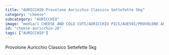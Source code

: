 ```yaml
---
title: "AURICCHIO Provolone Auricchio Classico Settefette 5kg"
category: "cheese"
subcategory: "AURICCHIO"
image: "media/1 CHEESE AND COLD CUTS/AURICCHIO PICS/AUE591/PROVOLONE AURICCHIO CLASSICO Settefette 5kg.jpg"
id: "cheese-auricchio-26"
tags: ["AURICCHIO"]
---
```


Provolone Auricchio Classico Settefette 5kg
